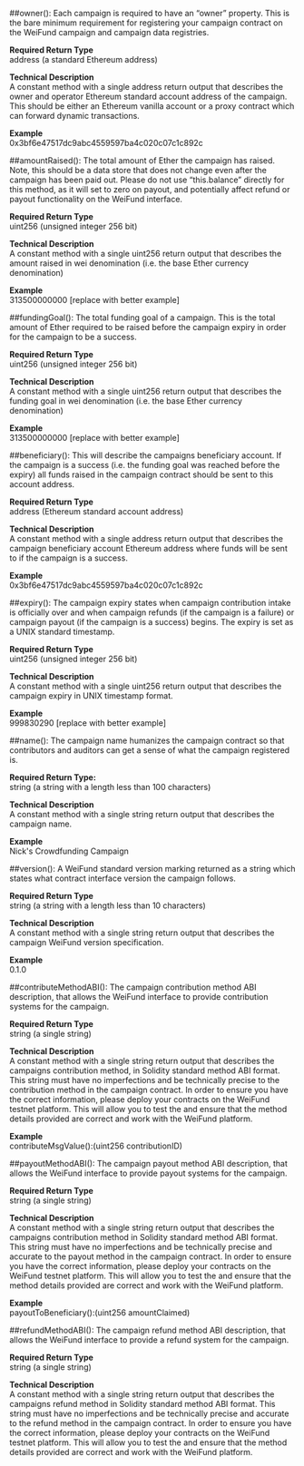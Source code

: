 ##owner():
Each campaign is required to have an “owner” property. This is the bare minimum requirement for registering your campaign contract on the WeiFund campaign and campaign data registries.

**Required Return Type** <br/>
address (a standard Ethereum address)

**Technical Description** <br/>
A constant method with a single address return output that describes the owner and operator Ethereum standard account address of the campaign. This should be either an Ethereum vanilla account or a proxy contract which can forward dynamic transactions.

**Example** <br/>
0x3bf6e47517dc9abc4559597ba4c020c07c1c892c

##amountRaised():
The total amount of Ether the campaign has raised. Note, this should be a data store that does not change even after the campaign has been paid out. Please do not use “this.balance” directly for this method, as it will set to zero on payout, and potentially affect refund or payout functionality on the WeiFund interface.

**Required Return Type** <br/>
uint256 (unsigned integer 256 bit)

**Technical Description** <br/>
A constant method with a single uint256 return output that describes the amount raised in wei denomination (i.e. the base Ether currency denomination)

**Example** <br/>
313500000000 [replace with better example]

##fundingGoal():
The total funding goal of a campaign. This is the total amount of Ether required to be raised before the campaign expiry in order for the campaign to be a success.

**Required Return Type** <br/>
uint256 (unsigned integer 256 bit)

**Technical Description** <br/>
A constant method with a single uint256 return output that describes the funding goal in wei denomination (i.e. the base Ether currency denomination)

**Example** <br/>
313500000000 [replace with better example]

##beneficiary():
This will describe the campaigns beneficiary account. If the campaign is a success (i.e. the funding goal was reached before the expiry) all funds raised in the campaign contract should be sent to this account address.

**Required Return Type** <br/>
address (Ethereum standard account address)

**Technical Description** <br/>
A constant method with a single address return output that describes the campaign beneficiary account Ethereum address where funds will be sent to if the campaign is a success.

**Example** <br/>
0x3bf6e47517dc9abc4559597ba4c020c07c1c892c

##expiry():
The campaign expiry states when campaign contribution intake is officially over and when campaign refunds (if the campaign is a failure) or campaign payout (if the campaign is a success) begins. The expiry is set as a UNIX standard timestamp.

**Required Return Type** <br/>
uint256 (unsigned integer 256 bit)

**Technical Description** <br/>
A constant method with a single uint256 return output that describes the campaign expiry in UNIX timestamp format.

**Example** <br/>
999830290 [replace with better example]

##name():
The campaign name humanizes the campaign contract so that contributors and auditors can get a sense of what the campaign registered is.

**Required Return Type:** <br/>
string (a string with a length less than 100 characters)

**Technical Description** <br/>
A constant method with a single string return output that describes the campaign name.

**Example** <br/>
Nick's Crowdfunding Campaign

##version():
A WeiFund standard version marking returned as a string which states what contract interface version the campaign follows.

**Required Return Type** <br/>
string (a string with a length less than 10 characters)

**Technical Description** <br/>
A constant method with a single string return output that describes the campaign WeiFund version specification.

**Example** <br/>
0.1.0

##contributeMethodABI():
The campaign contribution method ABI description, that allows the WeiFund interface to provide contribution systems for the campaign.

**Required Return Type** <br/>
string (a single string)

**Technical Description** <br/>
A constant method with a single string return output that describes the campaigns contribution method, in Solidity standard method ABI format. This string must have no imperfections and be technically precise to the contribution method in the campaign contract. In order to ensure you have the correct information, please deploy your contracts on the WeiFund testnet platform. This will allow you to test the and ensure that the method details provided are correct and work with the WeiFund platform.

**Example** <br/>
contributeMsgValue():(uint256 contributionID)

##payoutMethodABI():
The campaign payout method ABI description, that allows the WeiFund interface to provide payout systems for the campaign.

**Required Return Type** <br/>
string (a single string)

**Technical Description** <br/>
A constant method with a single string return output that describes the campaigns contribution method in Solidity standard method ABI format. This string must have no imperfections and be technically precise and accurate to the payout method in the campaign contract. In order to ensure you have the correct information, please deploy your contracts on the WeiFund testnet platform. This will allow you to test the and ensure that the method details provided are correct and work with the WeiFund platform.

**Example** <br/>
payoutToBeneficiary():(uint256 amountClaimed)

##refundMethodABI():
The campaign refund method ABI description, that allows the WeiFund interface to provide a refund system for the campaign.

**Required Return Type** <br/>
string (a single string)

**Technical Description** <br/>
A constant method with a single string return output that describes the campaigns refund method in Solidity standard method ABI format. This string must have no imperfections and be technically precise and accurate to the refund method in the campaign contract. In order to ensure you have the correct information, please deploy your contracts on the WeiFund testnet platform. This will allow you to test the and ensure that the method details provided are correct and work with the WeiFund platform.
